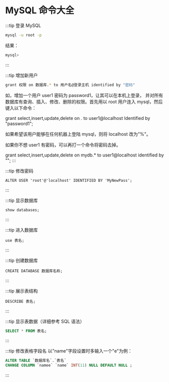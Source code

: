 # MySQL 命令大全

:::tip 登录 MySQL

```bash
mysql -u root -p
```

结果：

```bash
mysql>
```

:::

:::tip 增加新用户

```bash
grant 权限 on 数据库.* to 用户名@登录主机 identified by "密码"
```

如，增加一个用户 user1 密码为 password1，让其可以在本机上登录， 并对所有数据库有查询、插入、修改、删除的权限。首先用以 root 用户连入 mysql，然后键入以下命令：

grant select,insert,update,delete on _._ to user1@localhost Identified by "password1";

如果希望该用户能够在任何机器上登陆 mysql，则将 localhost 改为"%"。

如果你不想 user1 有密码，可以再打一个命令将密码去掉。

grant select,insert,update,delete on mydb.\* to user1@localhost identified by "";
:::

:::tip 修改密码

```
ALTER USER 'root'@'localhost' IDENTIFIED BY 'MyNewPass';
```

:::

:::tip 显示数据库

```
show databases;
```

:::

:::tip 进入数据库

```
use 表名;
```

:::

:::tip 创建数据库

```
CREATE DATABASE 数据库名称;
```

:::

:::tip 展示表结构

```
DESCRIBE 表名;
```

:::

:::tip 显示表数据（详细参考 SQL 语法）

```sql
SELECT * FROM 表名;
```

:::

:::tip 修改表格字段名
以"name"字段设置时多输入一个"e"为例：

```sql
ALTER TABLE `数据库名`.`表名`
CHANGE COLUMN `namee` `name` INT(11) NULL DEFAULT NULL ;
```

:::
